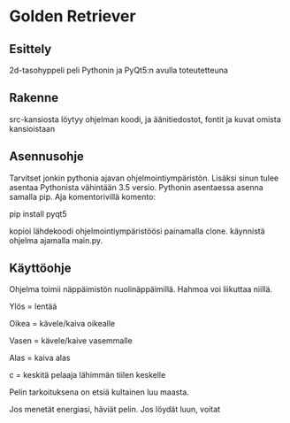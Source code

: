 # Golden Retriever

## Esittely
2d-tasohyppeli peli Pythonin ja PyQt5:n avulla toteutetteuna

## Rakenne
src-kansiosta löytyy ohjelman koodi, ja äänitiedostot, fontit ja kuvat omista kansioistaan

## Asennusohje
Tarvitset jonkin pythonia ajavan ohjelmointiympäristön. Lisäksi sinun tulee asentaa Pythonista vähintään 3.5 versio. Pythonin asentaessa asenna samalla pip. Aja komentorivillä komento:

pip install pyqt5

kopioi lähdekoodi ohjelmointiympäristöösi painamalla clone.
käynnistä ohjelma ajamalla main.py.

## Käyttöohje
Ohjelma toimii näppäimistön nuolinäppäimillä.
Hahmoa voi liikuttaa niillä. 

Ylös = lentää

Oikea = kävele/kaiva oikealle

Vasen = kävele/kaive vasemmalle

Alas = kaiva alas

c = keskitä pelaaja lähimmän tiilen keskelle

Pelin tarkoituksena on etsiä kultainen luu maasta.

Jos menetät energiasi, häviät pelin. Jos löydät luun, voitat
